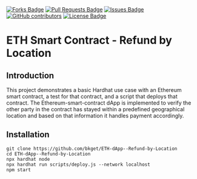 <div style="margin:0 auto;">
  <a href="https://github.com/bkget/ETH_dApp-Refund_by_Location"><img src="https://img.shields.io/github/forks/bkget/ETH_dApp-Refund_by_Location" alt="Forks Badge"/></a>
  <a href="https://github.com/bkget/ETH_dApp-Refund_by_Location/pulls"><img src="https://img.shields.io/github/issues-pr/bkget/ETH_dApp-Refund_by_Location" alt="Pull Requests Badge"/></a>
  <a href="https://github.com/bkget/ETH_dApp-Refund_by_Location/issues"><img src="https://img.shields.io/github/issues/bkget/ETH_dApp-Refund_by_Location" alt="Issues Badge"/></a>
  <a href="https://github.com/bkget/ETH_dApp-Refund_by_Location/graphs/contributors"><img alt="GitHub contributors" src="https://img.shields.io/github/contributors/bkget/ETH_dApp-Refund_by_Location?color=2b9348"></a>
  <a href="https://github.com/bkget/ETH_dApp-Refund_by_Location/blob/main/LICENSE"><img src="https://img.shields.io/github/license/bkget/ETH_dApp-Refund_by_Location?color=2b9348" alt="License Badge"/></a>
  </div>

# ETH Smart Contract - Refund by Location

## Introduction
This project demonstrates a basic Hardhat use case with an Ethereum smart contract, a test for that contract, and a script that deploys that contract. 
The Ethereum-smart-contract dApp is implemented to verify the other party in the contract has stayed within a predefined geographical location and based  on that information it handles payment accordingly.

## Installation 
```
git clone https://github.com/bkget/ETH-dApp--Refund-by-Location
cd ETH-dApp--Refund-by-Location 
npx hardhat node
npx hardhat run scripts/deploy.js --network localhost
npm start
```
